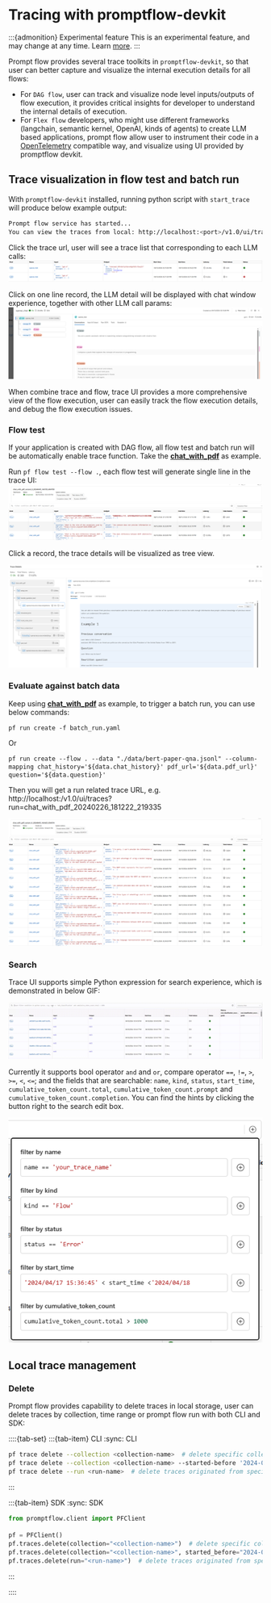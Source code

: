 # Tracing with promptflow-devkit

:::{admonition} Experimental feature
This is an experimental feature, and may change at any time. Learn [more](../faq.md#stable-vs-experimental).
:::

Prompt flow provides several trace toolkits in `promptflow-devkit`, so that user can better capture and visualize the internal execution details for all flows:

- For `DAG flow`, user can track and visualize node level inputs/outputs of flow execution, it provides critical insights for developer to understand the internal details of execution. 
- For `Flex flow` developers, who might use different frameworks (langchain, semantic kernel, OpenAI, kinds of agents) to create LLM based applications, prompt flow allow user to instrument their code in a [OpenTelemetry](https://opentelemetry.io/) compatible way, and visualize using UI provided by promptflow devkit.

## Trace visualization in flow test and batch run

With `promptflow-devkit` installed, running python script with `start_trace` will produce below example output:

```bash
Prompt flow service has started...
You can view the traces from local: http://localhost:<port>/v1.0/ui/traces/?#collection=basic
```

Click the trace url, user will see a trace list that corresponding to each LLM calls:
![LLM-trace-list](../../media/trace/LLM-trace-list.png)


Click on one line record, the LLM detail will be displayed with chat window experience, together with other LLM call params:
![LLM-trace-detail](../../media/trace/LLM-trace-detail.png)

When combine trace and flow, trace UI provides a more comprehensive view of the flow execution, user can easily track the flow execution details, and debug the flow execution issues.

### Flow test
If your application is created with DAG flow, all flow test and batch run will be automatically enable trace function. Take the **[chat_with_pdf](https://github.com/microsoft/promptflow/tree/main/examples/flows/chat/chat-with-pdf/)** as example. 

Run `pf flow test --flow .`, each flow test will generate single line in the trace UI:
![flow-trace-record](../../media/trace/flow-trace-records.png)

Click a record, the trace details will be visualized as tree view.

![flow-trace-detail](../../media/trace/flow-trace-detail.png)

### Evaluate against batch data
Keep using **[chat_with_pdf](https://github.com/microsoft/promptflow/tree/main/examples/flows/chat/chat-with-pdf)** as example, to trigger a batch run, you can use below commands:

```shell
pf run create -f batch_run.yaml
```
Or
```shell
pf run create --flow . --data "./data/bert-paper-qna.jsonl" --column-mapping chat_history='${data.chat_history}' pdf_url='${data.pdf_url}' question='${data.question}'
```
Then you will get a run related trace URL, e.g. http://localhost:<port>/v1.0/ui/traces?run=chat_with_pdf_20240226_181222_219335

![batch_run_record](../../media/trace/batch_run_record.png)

### Search

Trace UI supports simple Python expression for search experience, which is demonstrated in below GIF:

![advanced_search](../../media/trace/advanced-search.gif)

Currently it supports bool operator `and` and `or`, compare operator `==`, `!=`, `>`, `>=`, `<`, `<=`; and the fields that are searchable: `name`, `kind`, `status`, `start_time`, `cumulative_token_count.total`, `cumulative_token_count.prompt` and `cumulative_token_count.completion`. You can find the hints by clicking the button right to the search edit box.

![search_hint](../../media/trace/trace-ui-search-hint.png)

## Local trace management

### Delete

Prompt flow provides capability to delete traces in local storage, user can delete traces by collection, time range or prompt flow run with both CLI and SDK:

::::{tab-set}
:::{tab-item} CLI
:sync: CLI

```bash
pf trace delete --collection <collection-name>  # delete specific collection
pf trace delete --collection <collection-name> --started-before '2024-03-01T16:00:00.123456'  # delete traces started before the time in specific collection
pf trace delete --run <run-name>  # delete traces originated from specific prompt flow run
```
:::

:::{tab-item} SDK
:sync: SDK

```python
from promptflow.client import PFClient

pf = PFClient()
pf.traces.delete(collection="<collection-name>")  # delete specific collection
pf.traces.delete(collection="<collection-name>", started_before="2024-03-01T16:00:00.123456")  # delete traces started before the time in specific collection
pf.traces.delete(run="<run-name>")  # delete traces originated from specific prompt flow run
```

:::

::::
